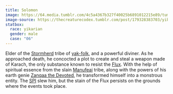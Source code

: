 ```yaml
---
title: Solomon
image: https://64.media.tumblr.com/4c5a4367b327f40025b6891012215e89/tumblr_inline_pgxgf09FuH1rkapbx_400.gifv
image-source: https://thecreaturecodex.tumblr.com/post/179328383703/yikaria-yak-folk
statbox:
  race: yikarian
  gender: male
  case: "06"
---
```


Elder of the [Stormherd](../orgs/stormherd) tribe of
[yak-folk](../races/yikarians), and a powerful diviner. As he approached death,
he concocted a plot to create and steal a weapon made of Karach, the only
substance known to resist the [Flux](../locales/flux). With the help of
spiritual essence from the
slain [Manufeai](../orgs/manufeai) tribe, along with the powers of his earth
genie [Zanqaa the Devoted](zanqaa-the-devoted), he transformed himself into a
monstrous entity. The [SPI](../orgs/spi) slew him, but the stain of the Flux
persists on the grounds where the events took place.
